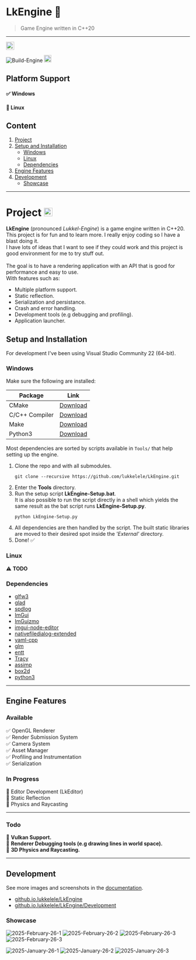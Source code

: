 # LkEngine :shaved_ice: 
> Game Engine written in C++20

---

<img height="22" alt="VersionBadge" src="https://img.shields.io/badge/LkEngine-v0.1.2--alpha-blue">

![Build-Engine](https://github.com/lukkelele/LkEngine/actions/workflows/Build-Engine.yml/badge.svg)
<img height="20" alt="Endpoint Badge" src="https://img.shields.io/endpoint?url=https%3A%2F%2Flukkelele.github.io%2FLkEngine%2FTestResults%2FCore%2FBadge.json&style=plastic&label=Core-Tests">

## Platform Support
#### :white_check_mark: Windows<br>
#### :black_square_button: Linux <br>

## Content
1. [Project](#Project)
2. [Setup and Installation](#Setup-and-Installation)
    - [Windows](#Platform-Windows)
	- [Linux](#Platform-Linux)
	- [Dependencies](#Engine-Dependencies)
3. [Engine Features](#Engine-Features)
4. [Development](#Engine-Development)
	- [Showcase](#Engine-Development-Showcase)

---

# Project <a id="Project"></a> <a href="https://lukkelele.github.io/LkEngine" target="_blank"> <img height="23" alt="github.io.LkEngine" src="https://img.shields.io/badge/github.io-LkEngine-darkgray">
</a>

**LkEngine** (pronounced *Lukkel-Engine*) is a game engine written in C\++20. <br>
This project is for fun and to learn more. I really enjoy coding so I have a blast doing it.<br>
I have lots of ideas that I want to see if they could work and this project is good environment for me to try stuff out.
<br>
<br>
The goal is to have a rendering application with an API that is good for performance and easy to use.<br>
With features such as:
- Multiple platform support.
- Static reflection.
- Serialization and persistance.
- Crash and error handling.
- Development tools (e.g debugging and profiling).
- Application launcher.

## Setup and Installation <a id="Setup-and-Installation"></a>
For development I've been using Visual Studio Community 22 (64-bit).<br>

### Windows <a id="Platform-Windows"></a>
Make sure the following are installed:

| Package | Link                          |
|----------------|--------------------------------------------|
| CMake | [Download](https://cmake.org/download/) |
| C/C++ Compiler | [Download](https://visualstudio.microsoft.com/vs/features/cplusplus/) |
| Make | [Download](https://gnuwin32.sourceforge.net/packages/make.htm) |
| Python3 | [Download](https://www.python.org/downloads/windows/) |

Most dependencies are sorted by scripts available in `Tools/` that help setting up the engine.


1. Clone the repo and with all submodules.<br>
    ```shell
	git clone --recursive https://github.com/lukkelele/LkEngine.git
	```
2. Enter the **Tools** directory.<br>
3. Run the setup script **LkEngine-Setup.bat**.<br>
   It is also possible to run the script directly in a shell which yields the same result as the bat script runs **LkEngine-Setup.py**.
	```shell
	python LkEngine-Setup.py
    ```
4. All dependencies are then handled by the script. The built static libraries are moved to their desired spot inside the _'External'_ directory. 
5. Done! :white_check_mark:

### Linux <a id="Platform-Linux"></a>
:warning: **TODO**

### Dependencies <a id="Engine-Dependencies"></a>
- [glfw3](https://github.com/glfw/glfw)
- [glad](https://github.com/Dav1dde/glad)
- [spdlog](https://github.com/gabime/spdlog)
- [ImGui](https://github.com/ocornut/imgui)
- [ImGuizmo](https://github.com/CedricGuillemet/ImGuizmo)
- [imgui-node-editor](https://github.com/thedmd/imgui-node-editor)
- [nativefiledialog-extended](https://github.com/btzy/nativefiledialog-extended)
- [yaml-cpp](https://github.com/jbeder/yaml-cpp)
- [glm](https://github.com/g-truc/glm)
- [entt](https://github.com/skypjack/entt)
- [Tracy](https://github.com/wolfpld/tracy)
- [assimp](https://github.com/assimp/assimp)
- [box2d](https://github.com/erincatto/box2d)
- [python3](https://www.python.org/downloads/)

---

## Engine Features <a id="Engine-Features"></a>

### Available
:white_check_mark: OpenGL Renderer<br>
:white_check_mark: Render Submission System<br>
:white_check_mark: Camera System<br>
:white_check_mark: Asset Manager<br>
:white_check_mark: Profiling and Instrumentation<br>
:white_check_mark: Serialization<br>

### In Progress
:black_square_button: Editor Development (LkEditor)<br>
:black_square_button: Static Reflection<br>
:black_square_button: Physics and Raycasting<br>

---

### Todo
:small_blue_diamond: **Vulkan Support.**<br>
:small_blue_diamond: **Renderer Debugging tools (e.g drawing lines in world space).**<br>
:small_blue_diamond: **3D Physics and Raycasting.**<br>

<!------------------------------------------------------------>

---

## Development <a id="Engine-Development"></a>

See more images and screenshots in the [documentation](Docs/Development.md).

* [github.io.lukkelele/LkEngine](https://lukkelele.github.io/LkEngine/) <br>
* [github.io.lukkelele/LkEngine/Development](https://github.com/lukkelele/LkEngine/blob/gh-pages/Development.md)


### Showcase <a id="Engine-Development-Showcase"></a>

![2025-February-26-1](Docs/Images/2025/LkEngine-2025-02-02_1.png)
![2025-February-26-2](Docs/Images/2025/LkEngine-2025-02-02_2.png)
![2025-February-26-3](Docs/Images/2025/LkEngine-2025-02-02_3.png)
![2025-February-26-3](Docs/Images/2025/LkEngine-2025-02-02_4.png)

![2025-January-26-1](Docs/Images/2025/LkEngine-2025-01-26_1.png)
![2025-January-26-2](Docs/Images/2025/LkEngine-2025-01-26_2.png)
![2025-January-26-3](Docs/Images/2025/LkEngine-2025-01-26_3.png)
